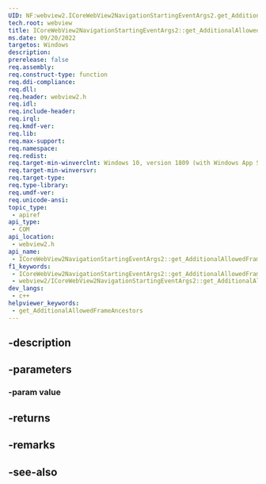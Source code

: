 ```yaml
---
UID: NF:webview2.ICoreWebView2NavigationStartingEventArgs2.get_AdditionalAllowedFrameAncestors
tech.root: webview
title: ICoreWebView2NavigationStartingEventArgs2::get_AdditionalAllowedFrameAncestors
ms.date: 09/20/2022
targetos: Windows
description: 
prerelease: false
req.assembly: 
req.construct-type: function
req.ddi-compliance: 
req.dll: 
req.header: webview2.h
req.idl: 
req.include-header: 
req.irql: 
req.kmdf-ver: 
req.lib: 
req.max-support: 
req.namespace: 
req.redist: 
req.target-min-winverclnt: Windows 10, version 1809 (with Windows App SDK 1.1 or later)
req.target-min-winversvr: 
req.target-type: 
req.type-library: 
req.umdf-ver: 
req.unicode-ansi: 
topic_type:
 - apiref
api_type:
 - COM
api_location:
 - webview2.h
api_name:
 - ICoreWebView2NavigationStartingEventArgs2::get_AdditionalAllowedFrameAncestors
f1_keywords:
 - ICoreWebView2NavigationStartingEventArgs2::get_AdditionalAllowedFrameAncestors
 - webview2/ICoreWebView2NavigationStartingEventArgs2::get_AdditionalAllowedFrameAncestors
dev_langs:
 - c++
helpviewer_keywords:
 - get_AdditionalAllowedFrameAncestors
---
```


## -description

## -parameters

### -param value

## -returns

## -remarks

## -see-also

